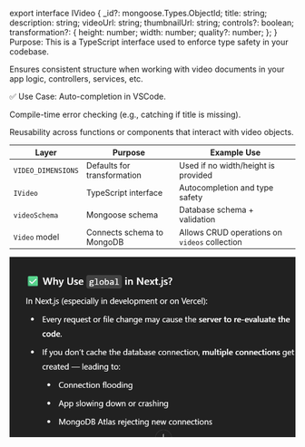 export interface IVideo {
  _id?: mongoose.Types.ObjectId;
  title: string;
  description: string;
  videoUrl: string;
  thumbnailUrl: string;
  controls?: boolean;
  transformation?: {
    height: number;
    width: number;
    quality?: number;
  };
}
Purpose:
This is a TypeScript interface used to enforce type safety in your codebase.

Ensures consistent structure when working with video documents in your app logic, controllers, services, etc.

✅ Use Case:
Auto-completion in VSCode.

Compile-time error checking (e.g., catching if title is missing).

Reusability across functions or components that interact with video objects.




| Layer              | Purpose                     | Example Use                                   |
| ------------------ | --------------------------- | --------------------------------------------- |
| `VIDEO_DIMENSIONS` | Defaults for transformation | Used if no width/height is provided           |
| `IVideo`           | TypeScript interface        | Autocompletion and type safety                |
| `videoSchema`      | Mongoose schema             | Database schema + validation                  |
| `Video` model      | Connects schema to MongoDB  | Allows CRUD operations on `videos` collection |



![alt text](image.png)